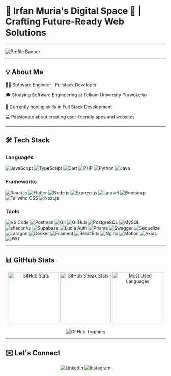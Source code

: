 # 🌟 Irfan Muria's Digital Space 🚀 | Crafting Future-Ready Web Solutions  

---

![Profile Banner](https://readme-typing-svg.demolab.com?font=Fira+Code&weight=600&size=24&duration=4000&pause=1000&color=5CB3FF&width=435&lines=Hi+There!+I'm+Irfan+Muria+👋;Welcome+to+my+GitHub+Profile!;Passionate+Web+%26+Mobile+Developer;Always+Learning+and+Building!)

---

## 💡 About Me

👨‍💻 Software Engineer | Fullstack Developer 

🎓 Studying Software Engineering at Telkom University Purwokerto

🌱 Currently honing skills in Full Stack Development

💻 Passionate about creating user-friendly apps and websites

---

## 🛠️ Tech Stack
### Languages  
![JavaScript](https://img.shields.io/badge/JavaScript-F7DF1E?logo=javascript&logoColor=black&style=for-the-badge)  ![TypeScript](https://img.shields.io/badge/TypeScript-3178C6?logo=typescript&logoColor=white&style=for-the-badge)  ![Dart](https://img.shields.io/badge/Dart-0175C2?logo=dart&logoColor=white&style=for-the-badge)  ![PHP](https://img.shields.io/badge/PHP-777BB4?logo=php&logoColor=white&style=for-the-badge)  ![Python](https://img.shields.io/badge/Python-3776AB?logo=python&logoColor=white&style=for-the-badge)  ![Java](https://img.shields.io/badge/Java-007396?logo=java&logoColor=white&style=for-the-badge)  

### Frameworks  
![React.js](https://img.shields.io/badge/React-61DAFB?logo=react&logoColor=black&style=for-the-badge)  ![Flutter](https://img.shields.io/badge/Flutter-02569B?logo=flutter&logoColor=white&style=for-the-badge)  ![Node.js](https://img.shields.io/badge/Node.js-339933?logo=node.js&logoColor=white&style=for-the-badge)  ![Express.js](https://img.shields.io/badge/Express.js-000000?logo=express&logoColor=white&style=for-the-badge)  ![Laravel](https://img.shields.io/badge/Laravel-FF2D20?logo=laravel&logoColor=white&style=for-the-badge)  ![Bootstrap](https://img.shields.io/badge/Bootstrap-7952B3?logo=bootstrap&logoColor=white&style=for-the-badge)  ![Tailwind CSS](https://img.shields.io/badge/TailwindCSS-06B6D4?logo=tailwindcss&logoColor=white&style=for-the-badge) ![Next.js](https://img.shields.io/badge/Next.js-000000?logo=nextdotjs&logoColor=white&style=for-the-badge)  

### Tools  
![VS Code](https://img.shields.io/badge/VS%20Code-007ACC?logo=visual-studio-code&logoColor=white&style=for-the-badge)  ![Postman](https://img.shields.io/badge/Postman-FF6C37?logo=postman&logoColor=white&style=for-the-badge)  ![Git](https://img.shields.io/badge/Git-F05032?logo=git&logoColor=white&style=for-the-badge)  ![GitHub](https://img.shields.io/badge/GitHub-181717?logo=github&logoColor=white&style=for-the-badge)  ![PostgreSQL](https://img.shields.io/badge/PostgreSQL-4169E1?logo=postgresql&logoColor=white&style=for-the-badge)  ![MySQL](https://img.shields.io/badge/MySQL-4479A1?logo=mysql&logoColor=white&style=for-the-badge)  ![shadcn/ui](https://img.shields.io/badge/shadcn/ui-000000?logo=ui&logoColor=white&style=for-the-badge)  ![Supabase](https://img.shields.io/badge/Supabase-3ECF8E?logo=supabase&logoColor=white&style=for-the-badge)  ![Lucia Auth](https://img.shields.io/badge/Lucia%20Auth-000000?logo=auth0&logoColor=white&style=for-the-badge)  ![Prisma](https://img.shields.io/badge/Prisma-2D3748?logo=prisma&logoColor=white&style=for-the-badge)  ![Swagger](https://img.shields.io/badge/Swagger-85EA2D?logo=swagger&logoColor=white&style=for-the-badge) ![Sequelize](https://img.shields.io/badge/Sequelize-52B0E7?logo=sequelize&logoColor=white&style=for-the-badge)  ![Laragon](https://img.shields.io/badge/Laragon-0E83CD?logo=laragon&logoColor=white&style=for-the-badge)  ![Docker](https://img.shields.io/badge/Docker-2496ED?logo=docker&logoColor=white&style=for-the-badge) ![Filament](https://img.shields.io/badge/Filament-000000?logo=filament&logoColor=white&style=for-the-badge)  ![ReactBits](https://img.shields.io/badge/ReactBits-61DAFB?logo=react&logoColor=white&style=for-the-badge)  ![Nginx](https://img.shields.io/badge/Nginx-009639?logo=nginx&logoColor=white&style=for-the-badge)  ![Motion](https://img.shields.io/badge/Motion-0055FF?logo=framer&logoColor=white&style=for-the-badge) ![Axios](https://img.shields.io/badge/Axios-5A29E4?logo=axios&logoColor=white&style=for-the-badge)  ![JWT](https://img.shields.io/badge/JWT-000000?logo=jsonwebtokens&logoColor=white&style=for-the-badge)

---

## 📊 GitHub Stats
<p align="center">
  <img src="https://github-readme-stats.vercel.app/api?username=irpanzy&show_icons=true&theme=radical" alt="GitHub Stats" height="160" />
  <img src="https://github-readme-streak-stats.herokuapp.com/?user=irpanzy&theme=radical" alt="GitHub Streak Stats" height="160" />
  <img src="https://github-readme-stats.vercel.app/api/top-langs/?username=irpanzy&layout=compact&theme=radical" alt="Most Used Languages" height="160" />
</p>

<p align="center">
  <img src="https://github-profile-trophy.vercel.app/?username=irpanzy&theme=gruvbox&no-frame=true&row=1&column=6" alt="GitHub Trophies" />
</p>

---

## ✉️ Let's Connect
<p align="center">
  <a href="https://www.linkedin.com/in/irfanmuria/" target="_blank">
    <img src="https://img.shields.io/badge/LinkedIn-0077B5?logo=linkedin&logoColor=white&style=for-the-badge" alt="LinkedIn" />
  </a>
  <a href="https://www.instagram.com/irfanmuriaa/" target="_blank">
    <img src="https://img.shields.io/badge/Instagram-E4405F?logo=instagram&logoColor=white&style=for-the-badge" alt="Instagram" />
  </a>
</p>
